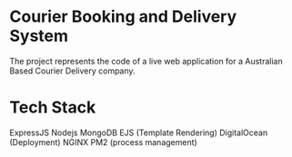 # Courier Booking and Delivery System

The project represents the code of a live web application for a Australian Based Courier Delivery company.

# Tech Stack

ExpressJS
Nodejs
MongoDB
EJS (Template Rendering)
DigitalOcean (Deployment)
NGINX
PM2 (process management)

